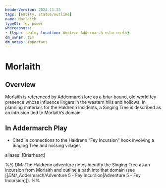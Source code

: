 ```yaml
---
headerVersion: 2023.11.25
tags: [entity, status/outline]
name: Morlaith
typeOf: fey power
whereabouts:
- {type: realm, location: Western Addermarch echo realm}
dm_owner: tim
dm_notes: important
---
```

# Morlaith

## Overview
Morlaith is referenced by Addermarch lore as a briar‑bound, old‑world fey presence whose influence lingers in the western hills and hollows. In planning materials for the Haldrenn incidents, a Singing Tree is described as an intrusion tied to Morlaith’s domain.

## In Addermarch Play
- Cited in connections to the Haldrenn “Fey Incursion” hook involving a Singing Tree and missing villager.

aliases: [Briarheart]

%% DM: The Haldrenn adventure notes identify the Singing Tree as an incursion from Morlaith and outline a path into that domain (see [[_DM_/_Addermarch/Adventure 5 - Fey Incursion|Adventure 5 - Fey Incursion]]). %%
